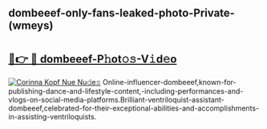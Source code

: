 ## dombeeef-only-fans​-leaked-photo​-Private-(wmeys)


# <h2><a href="https://mediaupload.pro?title=dombeeef&ref=git">🔗👉 🔴 dombeeef-P𝚑ot𝚘𝚜-V𝚒d𝚎o</a></h2>

[![Corinna Kopf Nue Nu𝚍e𝚜](https://i.imgur.com/0qMVB7G.gif)](https://mediaupload.pro?title=dombeeef&ref=git)
Online-influencer-dombeeef,known-for-publishing-dance-and-lifestyle-content,-including-performances-and-vlogs-on-social-media-platforms.Brilliant-ventriloquist-assistant-dombeeef,celebrated-for-their-exceptional-abilities-and-accomplishments-in-assisting-ventriloquists.  